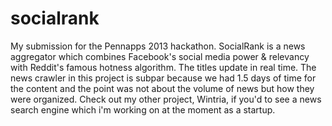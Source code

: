 socialrank
==========

My submission for the Pennapps 2013 hackathon. SocialRank is a news aggregator which combines Facebook's social media power &amp; relevancy with Reddit's famous hotness algorithm. The titles update in real time. The news crawler in this project is subpar because we had 1.5 days of time for the content and the point was not about the volume of news but how they were organized. Check out my other project, Wintria, if you'd to see a news search engine which i'm working on at the moment as a startup.
